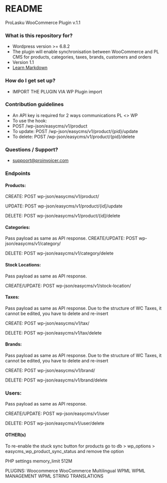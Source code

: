 # README #

ProLasku WooCommerce Plugin v.1.1

### What is this repository for? ###
* Wordpress version >= 6.8.2
* The plugin will enable synchronisation between WooCommerce and PL CMS for products, categories, taxes, brands, customers and orders
* Version 1.1
* [Learn Markdown](https://bitbucket.org/tutorials/markdowndemo)

### How do I get set up? ###

* IMPORT THE PLUGIN VIA WP Plugin import

### Contribution guidelines ###

* An API key is required for 2 ways communications PL <> WP
* To use the hook:
* POST   /wp-json/easycms/v1/product
* To update: POST   /wp-json/easycms/v1/product/{pid}/update
* To delete: POST   /wp-json/easycms/v1/product/{pid}/delete

### Questions / Support? ###

* suppoort@proinvoicer.com

### Endpoints

#### Products:

CREATE: POST wp-json/easycms/v1/product/

UPDATE: POST wp-json/easycms/v1/product/{id]/update

DELETE: POST wp-json/easycms/v1/product/{id]/delete


#### Categories:
Pass payload as same as API response.
CREATE/UPDATE: POST wp-json/easycms/v1/category/

DELETE: POST wp-json/easycms/v1/category/delete


#### Stock Locations:
Pass payload as same as API response.

CREATE/UPDATE: POST wp-json/easycms/v1/stock-location/

#### Taxes:
Pass payload as same as API response. Due to the structure of WC Taxes, it cannot be edited, you have to delete and re-insert

CREATE:  POST wp-json/easycms/v1/tax/

DELETE:  POST wp-json/easycms/v1/tax/delete

#### Brands:
Pass payload as same as API response. Due to the structure of WC Taxes, it cannot be edited, you have to delete and re-insert

CREATE:  POST wp-json/easycms/v1/brand/

DELETE:  POST wp-json/easycms/v1/brand/delete

### Users:
Pass payload as same as API response.

CREATE/UPDATE: POST wp-json/easycms/v1/user

DELETE:       POST wp-json/easycms/v1/user/delete



#### OTHER(s)
To re-enable the stuck sync button for products go to db > wp_options > easycms_wp_product_sync_status and remove the option

PHP settings 
memory_limit 512M


PLUGINS:
Woocommerce
WooCommerce Multilingual
WPML
WPML MANAGEMENT
WPML STRING TRANSLATIONS



